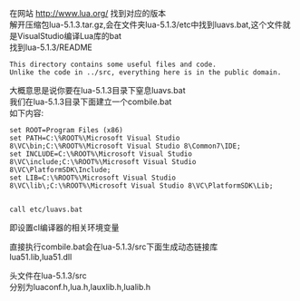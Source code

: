 在网站 http://www.lua.org/ 找到对应的版本  
解开压缩包lua-5.1.3.tar.gz,会在文件夹lua-5.1.3/etc中找到luavs.bat,这个文件就是VisualStudio编译Lua库的bat  
找到lua-5.1.3/README  
```
This directory contains some useful files and code.
Unlike the code in ../src, everything here is in the public domain.
```
大概意思是说你要在lua-5.1.3目录下窒息luavs.bat  
我们在lua-5.1.3目录下面建立一个combile.bat  
如下内容:  
```
set ROOT=Program Files (x86)
set PATH=C:\%ROOT%\Microsoft Visual Studio 8\VC\bin;C:\%ROOT%\Microsoft Visual Studio 8\Common7\IDE;
set INCLUDE=C:\%ROOT%\Microsoft Visual Studio 8\VC\include;C:\%ROOT%\Microsoft Visual Studio 8\VC\PlatformSDK\Include;
set LIB=C:\%ROOT%\Microsoft Visual Studio 8\VC\lib\;C:\%ROOT%\Microsoft Visual Studio 8\VC\PlatformSDK\Lib;


call etc/luavs.bat
```
即设置cl编译器的相关环境变量  

直接执行combile.bat会在lua-5.1.3/src下面生成动态链接库    
lua51.lib,lua51.dll  

头文件在lua-5.1.3/src  
分别为luaconf.h,lua.h,lauxlib.h,lualib.h  